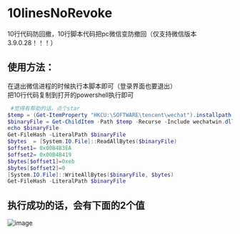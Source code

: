 # 10linesNoRevoke
10行代码防回撤，10行脚本代码把pc微信变防撤回（仅支持微信版本3.9.0.28！！！）   


## 使用方法：
在退出微信进程的时候执行本脚本即可（登录界面也要退出）  
把10行代码复制到打开的powershell执行即可  
```PowerShell
 #觉得有帮助的话，点个star
$temp = (Get-ItemProperty "HKCU:\SOFTWARE\tencent\wechat").installpath
$binaryFile = Get-ChildItem -Path $temp -Recurse -Include wechatwin.dll | Select-Object -ExpandProperty FullName
echo $binaryFile
Get-FileHash -LiteralPath $binaryFile
$bytes  = [System.IO.File]::ReadAllBytes($binaryFile)
$offset1= 0x00B4B3EA
$offset2= 0x00B4B419
$bytes[$offset1]=0xeb
$bytes[$offset2]=0
[System.IO.File]::WriteAllBytes($binaryFile, $bytes)
Get-FileHash -LiteralPath $binaryFile
```

      

## 执行成功的话，会有下面的2个值
![image](https://user-images.githubusercontent.com/50006539/225555345-4896efa0-d24f-42e4-9fa2-e0ac52c5e687.png)
